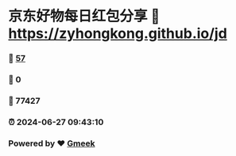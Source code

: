 # 京东好物每日红包分享 :link: https://zyhongkong.github.io/jd 
### :page_facing_up: [57](https://zyhongkong.github.io/jd/tag.html) 
### :speech_balloon: 0 
### :hibiscus: 77427 
### :alarm_clock: 2024-06-27 09:43:10 
### Powered by :heart: [Gmeek](https://github.com/Meekdai/Gmeek)
